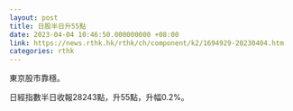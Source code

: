 ```yaml
---
layout: post
title: 日股半日升55點
date: 2023-04-04 10:46:50.000000000 +08:00
link: https://news.rthk.hk/rthk/ch/component/k2/1694929-20230404.htm
categories: rthk
---
```


東京股市靠穩。

日經指數半日收報28243點，升55點，升幅0.2%。

